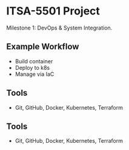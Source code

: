 # ITSA-5501 Project

Milestone 1: DevOps & System Integration.


## Example Workflow
- Build container
- Deploy to k8s
- Manage via IaC

## Tools
- Git, GitHub, Docker, Kubernetes, Terraform


## Tools
- Git, GitHub, Docker, Kubernetes, Terraform
